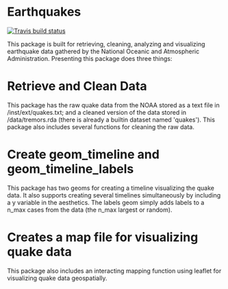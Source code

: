 # Earthquakes
<!-- badges: start -->
[![Travis build status](https://travis-ci.org/cmpear/Earthquakes.svg?branch=master)](https://travis-ci.org/cmpear/Earthquakes)
<!-- badges: end -->
This package is built for retrieving, cleaning, analyzing and visualizing earthquake data gathered by the National Oceanic and Atmospheric Administration.  Presenting this package does three things:
# Retrieve and Clean Data
This package has the raw quake data from the NOAA stored as a text file in /inst/ext/quakes.txt; and a cleaned version of the data stored in /data/tremors.rda (there is already a builtin dataset named 'quakes').  This package also includes several functions for cleaning the raw data.
# Create geom_timeline and geom_timeline_labels
This package has two geoms for creating a timeline visualizing the quake data.  It also supports creating several timelines simultaneously by including a y variable in the aesthetics.  The labels geom simply adds labels to a n_max cases from the data (the n_max largest or random).
# Creates a map file for visualizing quake data
This package also includes an interacting mapping function using leaflet for visualizing quake data geospatially.
